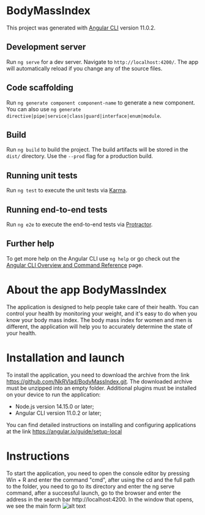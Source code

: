 # BodyMassIndex

This project was generated with [Angular CLI](https://github.com/angular/angular-cli) version 11.0.2.

## Development server

Run `ng serve` for a dev server. Navigate to `http://localhost:4200/`. The app will automatically reload if you change any of the source files.

## Code scaffolding

Run `ng generate component component-name` to generate a new component. You can also use `ng generate directive|pipe|service|class|guard|interface|enum|module`.

## Build

Run `ng build` to build the project. The build artifacts will be stored in the `dist/` directory. Use the `--prod` flag for a production build.

## Running unit tests

Run `ng test` to execute the unit tests via [Karma](https://karma-runner.github.io).

## Running end-to-end tests

Run `ng e2e` to execute the end-to-end tests via [Protractor](http://www.protractortest.org/).

## Further help

To get more help on the Angular CLI use `ng help` or go check out the [Angular CLI Overview and Command Reference](https://angular.io/cli) page.

# About the app BodyMassIndex

The application is designed to help people take care of their health. You can control your health by monitoring your weight, and it's easy to do when you know your body mass index. The body mass index for women and men is different, the application will help you to accurately determine the state of your health.

# Installation and launch

To install the application, you need to download the archive from the link https://github.com/NkRVlad/BodyMassIndex.git. The downloaded archive must be unzipped into an empty folder.
Additional plugins must be installed on your device to run the application:
  - Node.js version 14.15.0 or later;
  - Angular CLI version 11.0.2 or later;

You can find detailed instructions on installing and configuring applications at the link https://angular.io/guide/setup-local

# Instructions

To start the application, you need to open the console editor by pressing Win + R and enter the command "cmd", after using the cd and the full path to the folder, you need to go to its directory and enter the ng serve command, after a successful launch, go to the browser and enter the address in the search bar http://localhost:4200.
In the window that opens, we see the main form
![alt text](https://github.com/NkRVlad/BodyMassIndex/help_image/Main_Form.png?raw=true)
